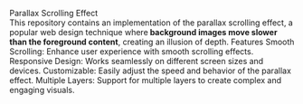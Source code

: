Parallax Scrolling Effect<br>
This repository contains an implementation of the parallax scrolling effect, a popular web design technique where<b> background images move slower than the foreground content</b>, creating an illusion of depth.
Features
Smooth Scrolling: Enhance user experience with smooth scrolling effects.
Responsive Design: Works seamlessly on different screen sizes and devices.
Customizable: Easily adjust the speed and behavior of the parallax effect.
Multiple Layers: Support for multiple layers to create complex and engaging visuals.
